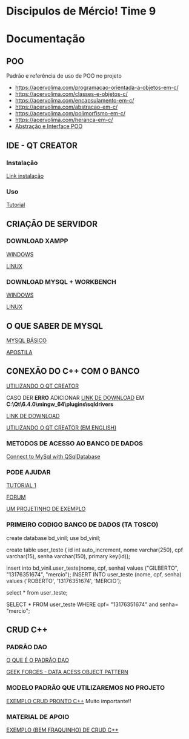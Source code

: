# Discipulos de Mércio! Time 9

# Documentação
## POO
Padrão e referência de uso de POO no projeto

- https://acervolima.com/programacao-orientada-a-objetos-em-c/
- https://acervolima.com/classes-e-objetos-c/
- https://acervolima.com/encapsulamento-em-c/
- https://acervolima.com/abstracao-em-c/
- https://acervolima.com/polimorfismo-em-c/
- https://acervolima.com/heranca-em-c/
- [Abstração e Interface POO](https://youtu.be/H7ys8uvw_ik)




## IDE - QT CREATOR

### Instalação
 [Link instalação](https://youtu.be/QQDGb4AkY4c?list=PLx4x_zx8csUhzAyii9-cY-IJwo00p_5AC)
 ### Uso
 [Tutorial]( https://www.youtube.com/watch?v=n71zD8QZXmY&list=PLx4x_zx8csUhzAyii9-cY-IJwo00p_5AC&index=2)
 

## CRIAÇÃO DE SERVIDOR
### DOWNLOAD XAMPP

[WINDOWS](https://youtu.be/6Ids59fjRhw)

[LINUX](https://youtu.be/SL1pnztnm68)

### DOWNLOAD MYSQL + WORKBENCH

[WINDOWS](https://youtu.be/zpssr3u1EO8)

[LINUX](https://www.edivaldobrito.com.br/como-instalar-o-instalar-mysql-workbench-no-ubuntu-e-derivados/)


## O QUE SABER DE MYSQL

[MYSQL BÁSICO](https://youtu.be/XQkf-6Yl3WM)

[APOSTILA](http://www.univasf.edu.br/~leonardo.campos/Arquivos/Disciplinas/POO_2007_2/Apostilando_Tutorial_MySQL.pdf)


## CONEXÃO DO C++ COM O BANCO
[UTILIZANDO O QT CREATOR](https://youtu.be/yxy0yvZnX1Y)

CASO DER **ERRO** ADICIONAR  [LINK DE DOWNLOAD](https://github.com/thecodemonkey86/qt_mysql_driver/files/9683372/qsqlmysql.dll_Qt_SQL_driver_6.4.0_MinGW_11.2.0_64-bit.zip)
EM 
**C:\Qt\6.4.0\mingw_64\plugins\sqldrivers**

[LINK DE DOWNLOAD](https://github.com/thecodemonkey86/qt_mysql_driver/files/9683372/qsqlmysql.dll_Qt_SQL_driver_6.4.0_MinGW_11.2.0_64-bit.zip)

[UTILIZANDO O QT CREATOR (EM ENGLISH)](
https://www.youtube.com/watch?v=DEuiURx3tYY) 

### METODOS DE ACESSO AO BANCO DE DADOS
[Connect to MySql with QSqlDatabase](http://www.java2s.com/Code/Cpp/Qt/ConnecttoMySqlwithQSqlDatabaseanddoselectupdateinsertanddelete.htm)

### PODE AJUDAR
[TUTORIAL 1](https://youtu.be/_u7TcjIDNzw)

[FORUM](https://forum.qt.io/topic/86164/connection-to-a-mysql-database-with-qt-creator-on-windows)

[UM PROJETINHO DE EXEMPLO](https://github.com/agusk/crud-mysql-cpp/tree/master/src)

### PRIMEIRO CODIGO BANCO DE DADOS (TA TOSCO)
create database bd_vinil;
use bd_vinil;

create table user_teste (
id int auto_increment,
nome varchar(250),
cpf varchar(15),
senha varchar(150),
primary key(id));

insert into bd_vinil.user_teste(nome, cpf, senha) 
values ("GILBERTO", "13176351674", "mercio");
INSERT INTO user_teste (nome, cpf, senha) values ('ROBERTO', '13176351674', 'MERCIO');

select * from user_teste;

SELECT * FROM user_teste WHERE cpf= "13176351674" and senha= "mercio";


## CRUD C++

### PADRÃO DAO
[O QUE É O PADRÃO DAO](https://youtu.be/vAspH9Xy_Ag)

[GEEK FORCES - DATA ACESS OBJECT PATTERN](https://www.geeksforgeeks.org/data-access-object-pattern/)

### MODELO PADRÃO QUE UTILIZAREMOS NO PROJETO
[EXEMPLO CRUD PRONTO C++](https://desenvolvimentoaberto.org/2014/12/15/dao-data-access-object-pattern-crud-oracle-ibm-db2-mssql-server-mfc-c/)
Muito importante!!

### MATERIAL DE APOIO
[EXEMPLO (BEM FRAQUINHO) DE  CRUD C++](https://github.com/heltonricardo/crud-cpp)

